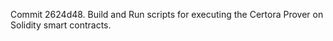 Commit 2624d48.                    Build and Run scripts for executing the Certora Prover on Solidity smart contracts.
